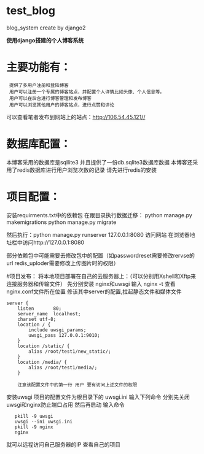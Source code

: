 # test_blog
blog_system create by django2

<strong>使用django搭建的个人博客系统</strong>

# 主要功能有：
     提供了多用户注册和登陆博客
	 用户可以注册一个专属的博客站点，并配置个人详情比如头像、个人信息等。
	 用户可以在后台进行博客管理和发布博客
	 用户可以浏览其他用户的博客站点，进行点赞和评论
可以查看笔者发布到网站上的站点：http://106.54.45.121//

# 数据库配置：
本博客采用的数据库是sqllite3 并且提供了一份db.sqlite3数据库数据
本博客还采用了redis数据库进行用户浏览次数的记录 请先进行redis的安装

# 项目配置：
安装requirments.txt中的依赖包
在跟目录执行数据迁移：
python manage.py makemigrations
python manage.py migrate

然后执行：python manage.py runserver 127.0.0.1:8080
访问网站
在浏览器地址栏中访问http://127.0.0.1:8080

部分依赖包中可能需要去修改包中的配置（如passwordreset需要修改rervse的url redis_uploder需要修改上传图片时的权限）

#项目发布：
将本地项目部署在自己的云服务器上：（可以分别用Xshell和Xftp来连接服务器和传输文件）
    先分别安装 nginx和uwsgi
	输入 nginx -t 查看nginx.conf文件所在位置 修该其中server的配置,拉起静态文件和媒体文件
	
	server {
        listen       80;
        server_name  localhost;
        charset utf-8;
        location / {
            include uwsgi_params;
            uwsgi_pass 127.0.0.1:9010;
        }
        location /static/ {
            alias /root/test1/new_static/;
        }
        location /media/ {
            alias /root/test1/media/;
        }
		
		注意该配置文件中的第一行 用户 要有访问上述文件的权限 
		
安装uwsgi 项目的配置文件为根目录下的 uwsgi.ini 
输入下列命令 分别先关闭uwsgi和nginx防止端口占用 然后再启动
	输入命令
	   
	   pkill -9 uwsgi
	   uwsgi --ini uwsgi.ini
	   pkill -9 nginx
	   nginx

就可以远程访问自己服务器的IP 查看自己的项目

